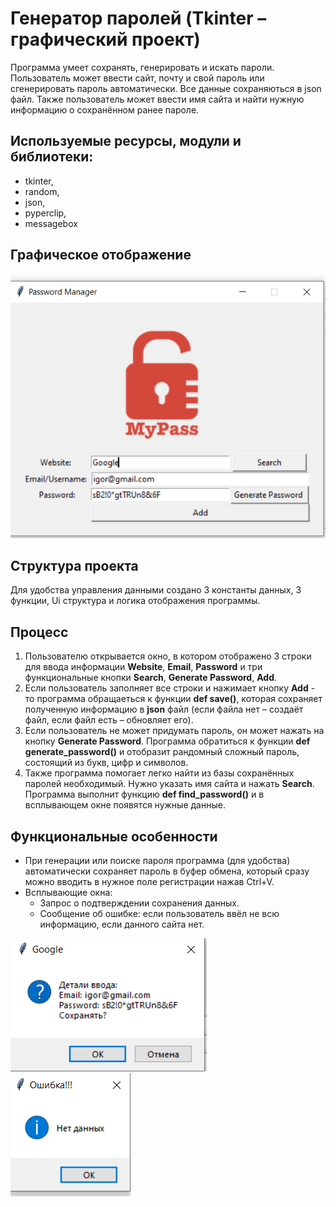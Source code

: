 # Генератор паролей  (Tkinter – графический проект)
Программа умеет сохранять, генерировать и искать пароли.
Пользователь может ввести сайт, почту и свой пароль или сгенерировать пароль автоматически.
Все данные сохраняються в json файл. Также пользователь может ввести имя сайта и найти нужную информацию о сохранённом ранее пароле.
## Используемые ресурсы,  модули и библиотеки:  
-	tkinter, 
-	random, 
-	json,
-	pyperclip, 
-	messagebox
## Графическое отображение 
![logo](https://github.com/Aleshichev/password_generation/blob/main/photo/1.png)
## Структура проекта
Для удобства управления данными создано 3 константы данных, 3 функции, Ui структура и логика отображения программы.
## Процесс 
1.	Пользователю открывается окно, в котором отображено 3 строки для ввода информации **Website**, **Email**, **Password** и три функциональные кнопки **Search**, **Generate Password**, **Add**.
2.	Если пользователь заполняет все строки и нажимает кнопку **Add** - то программа обращаеться к функции **def  save()**, которая сохраняет полученную информацию в **json** файл (если файла нет – создаёт файл, если файл есть – обновляет его).
3.	Если пользователь не может придумать пароль, он может нажать на кнопку **Generate Password**. Программа обратиться к функции **def  generate_password()**  и отобразит рандомный сложный пароль,  состоящий из букв, цифр и символов.
4.	Также программа помогает легко найти из базы сохранённых паролей необходимый. Нужно указать имя сайта и нажать **Search**. Программа выполнит функцию **def find_password()** и в всплывающем окне появятся нужные данные.
## Функциональные особенности
+ При генерации или поиске пароля программа (для удобства) автоматически сохраняет пароль в буфер обмена, который сразу можно вводить в нужное поле регистрации нажав Ctrl+V.
+ Всплывающие окна: 
  - Запрос о подтверждении сохранения данных.
  - Сообщение об ошибке: если пользователь ввёл не всю информацию, если данного сайта нет.
  
![logo](https://github.com/Aleshichev/password_generation/blob/main/photo/4.png)![logo](https://github.com/Aleshichev/password_generation/blob/main/photo/3.png)



